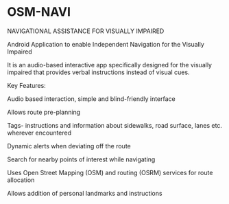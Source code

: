 # OSM-NAVI

NAVIGATIONAL ASSISTANCE FOR VISUALLY IMPAIRED

Android Application to enable Independent Navigation for the Visually Impaired<br />

It is an audio-based interactive app specifically designed for the visually impaired that provides verbal instructions instead of visual cues. 

Key Features:<br />

Audio based interaction, simple and blind-friendly interface<br /> 

Allows route pre-planning<br />

Tags- instructions and information about sidewalks, road surface, lanes etc. wherever encountered<br /> 

Dynamic alerts when deviating off the route <br />

Search for nearby points of interest while navigating  <br />

Uses Open Street Mapping (OSM) and routing (OSRM) services for route allocation <br /> 

Allows addition of personal landmarks and instructions<br />
